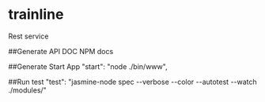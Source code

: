 # trainline
Rest service


##Generate API DOC
NPM docs

##Generate Start App
"start": "node ./bin/www",

##Run test
"test": "jasmine-node spec --verbose --color --autotest --watch ./modules/"
